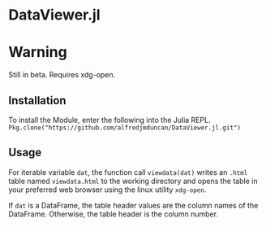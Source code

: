 # DataViewer.jl

# Warning

Still in beta. Requires xdg-open.

## Installation

To install the Module, enter the following into the Julia REPL.
```Pkg.clone("https://github.com/alfredjmduncan/DataViewer.jl.git")```

## Usage

For iterable variable `dat`, the function call
```viewdata(dat)```
writes an `.html` table named `viewdata.html` to the working directory and opens the table in your preferred web browser using the linux utility `xdg-open`.

If `dat` is a DataFrame, the table header values are the column names of the DataFrame. Otherwise, the table header is the column number.
